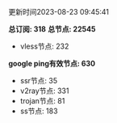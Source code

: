 更新时间2023-08-23 09:45:41

**总订阅: 318**
**总节点: 22545**
- vless节点: 232

**google ping有效节点: 630**
- ssr节点: 35
- v2ray节点: 331
- trojan节点: 81
- ss节点: 183
